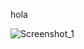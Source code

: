 hola

![Screenshot_1](https://user-images.githubusercontent.com/114656738/205112502-e8d41d86-9d67-4a06-a694-cec6be955057.png)
